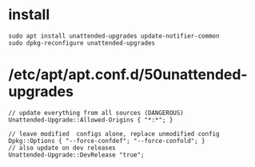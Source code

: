 # install

```
sudo apt install unattended-upgrades update-notifier-common
sudo dpkg-reconfigure unattended-upgrades
```

# /etc/apt/apt.conf.d/50unattended-upgrades

```
// update everything from all sources (DANGEROUS)
Unattended-Upgrade::Allowed-Origins { "*:*"; }

// leave modified  configs alone, replace unmodified config
Dpkg::Options { "--force-confdef"; "--force-confold"; }
// also update on dev releases
Unattended-Upgrade::DevRelease "true";
```
